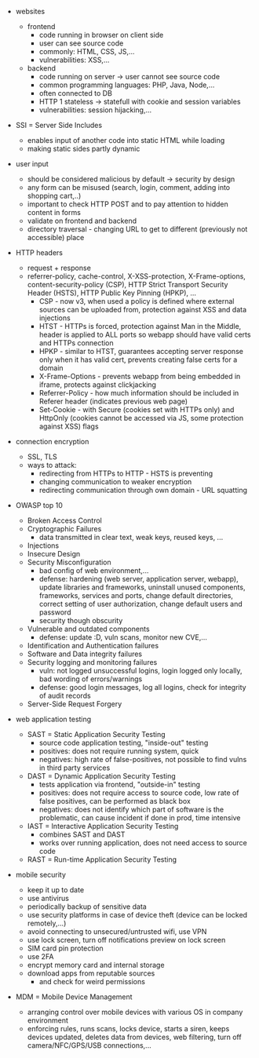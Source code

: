 - websites
	- frontend
		- code running in browser on client side
		- user can see source code
		- commonly: HTML, CSS, JS,...
		- vulnerabilities: XSS,...
	- backend
		- code running on server -> user cannot see source code
		- common programming languages: PHP, Java, Node,...
		- often connected to DB
		- HTTP 1 stateless -> statefull with cookie and session variables 
		- vulnerabilities: session hijacking,...
- SSI = Server Side Includes
	- enables input of another code into static HTML while loading
	- making static sides partly dynamic

- user input
	- should be considered malicious by default -> security by design
	- any form can be misused (search, login, comment, adding into shopping cart,..)
	- important to check HTTP POST and to pay attention to hidden content in forms
	- validate on frontend and backend
	- directory traversal - changing URL to get to different (previously not accessible) place

- HTTP headers
	- request + response
	- referrer-policy, cache-control, X-XSS-protection, X-Frame-options, content-security-policy (CSP), HTTP Strict Transport Security Header (HSTS), HTTP Public Key Pinning (HPKP), ...
		- CSP - now v3, when used a policy is defined where external sources can be uploaded from, protection against XSS and data injections
		- HTST - HTTPs is forced, protection against Man in the Middle, header is applied to ALL ports so webapp should have valid certs and HTTPs connection
		- HPKP - similar to HTST, guarantees accepting server response only when it has valid cert, prevents creating false certs for a domain
		- X-Frame-Options - prevents webapp from being embedded in iframe, protects against clickjacking
		- Referrer-Policy - how much information should be included in Referer header (indicates previous web page)
		- Set-Cookie - with Secure (cookies set with HTTPs only) and HttpOnly (cookies cannot be accessed via JS, some protection against XSS) flags

- connection encryption
	- SSL, TLS
	- ways to attack:
		- redirecting from HTTPs to HTTP - HSTS is preventing
		- changing communication to weaker encryption
		- redirecting communication through own domain - URL squatting

- OWASP top 10
	- Broken Access Control
	- Cryptographic Failures
		- data transmitted in clear text, weak keys, reused keys, ...
	- Injections
	- Insecure Design
	- Security Misconfiguration
		- bad config of web environment,...
		- defense: hardening (web server, application server, webapp), update libraries and frameworks, uninstall unused components, frameworks, services and ports, change default directories, correct setting of user authorization, change default users and password
		- security though obscurity
	- Vulnerable and outdated components
		- defense: update :D, vuln scans, monitor new CVE,...
	- Identification and Authentication failures
	- Software and Data integrity failures
	- Security logging and monitoring failures
		- vuln: not logged unsuccessful logins, login logged only locally, bad wording of errors/warnings
		- defense: good login messages, log all logins, check for integrity of audit records
	- Server-Side Request Forgery

- web application testing
	- SAST = Static Application Security Testing
		- source code application testing, "inside-out" testing
		- positives: does not require running system, quick
		- negatives: high rate of false-positives, not possible to find vulns in third party services
	- DAST = Dynamic Application Security Testing
		- tests application via frontend, "outside-in" testing
		- positives: does not require access to source code, low rate of false positives, can be performed as black box
		- negatives: does not identify which part of software is the problematic, can cause incident if done in prod, time intensive
	- IAST = Interactive Application Security Testing
		- combines SAST and DAST
		- works over running application, does not need access to source code
	- RAST = Run-time Application Security Testing

- mobile security
	- keep it up to date
	- use antivirus
	- periodically backup of sensitive data
	- use security platforms in case of device theft (device can be locked remotely,...)
	- avoid connecting to unsecured/untrusted wifi, use VPN
	- use lock screen, turn off notifications preview on lock screen
	- SIM card pin protection
	- use 2FA
	- encrypt memory card and internal storage
	- download apps from reputable sources
		- and check for weird permissions
- MDM = Mobile Device Management
	- arranging control over mobile devices with various OS in company environment
	- enforcing rules, runs scans, locks device, starts a siren, keeps devices updated, deletes data from devices, web filtering, turn off camera/NFC/GPS/USB connections,...
